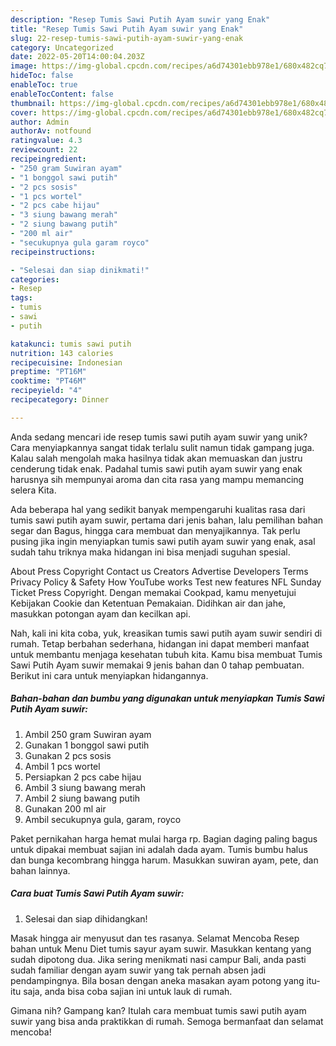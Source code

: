 ```yaml
---
description: "Resep Tumis Sawi Putih Ayam suwir yang Enak"
title: "Resep Tumis Sawi Putih Ayam suwir yang Enak"
slug: 22-resep-tumis-sawi-putih-ayam-suwir-yang-enak
category: Uncategorized
date: 2022-05-20T14:00:04.203Z
image: https://img-global.cpcdn.com/recipes/a6d74301ebb978e1/680x482cq70/tumis-sawi-putih-ayam-suwir-foto-resep-utama.jpg
hideToc: false
enableToc: true
enableTocContent: false
thumbnail: https://img-global.cpcdn.com/recipes/a6d74301ebb978e1/680x482cq70/tumis-sawi-putih-ayam-suwir-foto-resep-utama.jpg
cover: https://img-global.cpcdn.com/recipes/a6d74301ebb978e1/680x482cq70/tumis-sawi-putih-ayam-suwir-foto-resep-utama.jpg
author: Admin
authorAv: notfound
ratingvalue: 4.3
reviewcount: 22
recipeingredient:
- "250 gram Suwiran ayam"
- "1 bonggol sawi putih"
- "2 pcs sosis"
- "1 pcs wortel"
- "2 pcs cabe hijau"
- "3 siung bawang merah"
- "2 siung bawang putih"
- "200 ml air"
- "secukupnya gula garam royco"
recipeinstructions:

- "Selesai dan siap dinikmati!"
categories:
- Resep
tags:
- tumis
- sawi
- putih

katakunci: tumis sawi putih 
nutrition: 143 calories
recipecuisine: Indonesian
preptime: "PT16M"
cooktime: "PT46M"
recipeyield: "4"
recipecategory: Dinner

---
```





Anda sedang mencari ide resep tumis sawi putih ayam suwir yang unik? Cara menyiapkannya sangat tidak terlalu sulit namun tidak gampang juga. Kalau salah mengolah maka hasilnya tidak akan memuaskan dan justru cenderung tidak enak. Padahal tumis sawi putih ayam suwir yang enak harusnya sih mempunyai aroma dan cita rasa yang mampu memancing selera Kita.





Ada beberapa hal yang sedikit banyak mempengaruhi kualitas rasa dari tumis sawi putih ayam suwir, pertama dari jenis bahan, lalu pemilihan bahan segar dan Bagus, hingga cara membuat dan menyajikannya. Tak perlu pusing jika ingin menyiapkan tumis sawi putih ayam suwir yang enak,      asal sudah tahu triknya maka hidangan ini bisa menjadi suguhan spesial.














About Press Copyright Contact us Creators Advertise Developers Terms Privacy Policy &amp; Safety How YouTube works Test new features NFL Sunday Ticket Press Copyright. Dengan memakai Cookpad, kamu menyetujui Kebijakan Cookie dan Ketentuan Pemakaian. Didihkan air dan jahe, masukkan potongan ayam dan kecilkan api.






Nah, kali ini kita coba, yuk, kreasikan tumis sawi putih ayam suwir sendiri di rumah. Tetap berbahan sederhana, hidangan ini dapat memberi manfaat untuk membantu menjaga kesehatan tubuh kita. Kamu bisa membuat Tumis Sawi Putih Ayam suwir memakai 9 jenis bahan dan 0 tahap pembuatan. Berikut ini cara untuk menyiapkan hidangannya.

<!--inarticleads1-->

##### Bahan-bahan dan bumbu yang digunakan untuk menyiapkan Tumis Sawi Putih Ayam suwir:

1. Ambil 250 gram Suwiran ayam
1. Gunakan 1 bonggol sawi putih
1. Gunakan 2 pcs sosis
1. Ambil 1 pcs wortel
1. Persiapkan 2 pcs cabe hijau
1. Ambil 3 siung bawang merah
1. Ambil 2 siung bawang putih
1. Gunakan 200 ml air
1. Ambil secukupnya gula, garam, royco


Paket pernikahan harga hemat mulai harga rp. Bagian daging paling bagus untuk dipakai membuat sajian ini adalah dada ayam. Tumis bumbu halus dan bunga kecombrang hingga harum. Masukkan suwiran ayam, pete, dan bahan lainnya. 

<!--inarticleads2-->

##### Cara buat Tumis Sawi Putih Ayam suwir:


1. Selesai dan siap dihidangkan!

Masak hingga air menyusut dan tes rasanya. Selamat Mencoba Resep bahan untuk Menu Diet tumis sayur ayam suwir. Masukkan kentang yang sudah dipotong dua. Jika sering menikmati nasi campur Bali, anda pasti sudah familiar dengan ayam suwir yang tak pernah absen jadi pendampingnya. Bila bosan dengan aneka masakan ayam potong yang itu-itu saja, anda bisa coba sajian ini untuk lauk di rumah. 

Gimana nih? Gampang kan? Itulah cara membuat tumis sawi putih ayam suwir yang bisa anda praktikkan di rumah. Semoga bermanfaat dan selamat mencoba!
